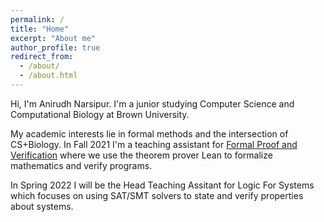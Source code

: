 ```yaml
---
permalink: /
title: "Home"
excerpt: "About me"
author_profile: true
redirect_from: 
  - /about/
  - /about.html
---
```


Hi, I'm Anirudh Narsipur. I'm a junior studying Computer Science and Computational Biology at Brown University. 

My academic interests lie in formal methods and the intersection of CS+Biology. In Fall 2021 I'm a teaching assistant for [Formal Proof and Verification](https://cs.brown.edu/courses/cs1951x/) where we use the theorem prover Lean to formalize mathematics and verify programs. 

In Spring 2022 I will be the Head Teaching Assitant for Logic For Systems which focuses on using SAT/SMT solvers to state and verify properties about systems.

